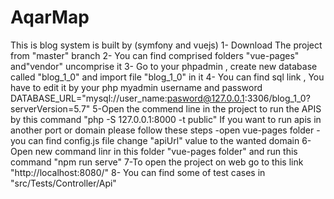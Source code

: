 # AqarMap
This is blog system is built by (symfony and vuejs)
1- Download The project from "master" branch
2- You can find comprised folders "vue-pages" and"vendor" uncomprise it
3- Go to your phpadmin , create new database called "blog_1_0" and  import file "blog_1_0" in it
4- You can find sql link , You have to edit it by your php myadmin username and password
  DATABASE_URL="mysql://user_name:pasword@127.0.0.1:3306/blog_1_0?serverVersion=5.7"
5-Open the commend line in the project to run the APIS by this command  "php -S 127.0.0.1:8000 -t public" 
  If you want to run apis in another port or domain please follow these steps
      -open vue-pages folder
      - you can find config.js file change "apiUrl" value to the wanted domain 
6-Open new command linr in this folder "vue-pages folder" and run this command "npm run serve"
7-To open the project on web go to this link "http://localhost:8080/"
8- You can find some of test cases in "src/Tests/Controller/Api"

